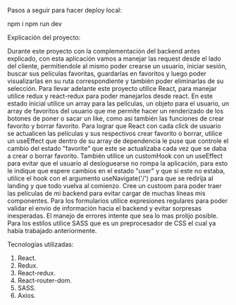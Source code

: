 Pasos a seguir para hacer deploy local:

npm i
npm run dev

Explicación del proyecto:

Durante este proyecto con la complementación del backend antes explicado, con esta aplicación vamos a manejar las request desde el lado del cliente, permitiendole al mismo poder crearse un usuario, iniciar sesión, buscar sus películas favoritas, guardarlas en favoritos y luego poder visualizarlas en su ruta correspondiente y también poder eliminarlas de su selección.
Para llevar adelante este proyecto utilice React, para manejar utilice redux y react-redux para poder manejarlos desde react. En este estado inicial utilice un array para las películas, un objeto para el usuario, un array de favoritos del usuario que me permite hacer un renderizado de los botones de poner o sacar un like, como asi también las funciones de crear favorito y borrar favorito. Para lograr que React con cada click de usuario se actualicen las películas y sus respectivos crear favorito o borrar, utilice un useEffect que dentro de su array de dependencia le puse que controle el cambio del estado "favorite" que este se actualizaba cada vez que se daba a crear o borrar favorito.
También utilice un customHook con un useEffect para evitar que el usuario al desloguearse no rompa la aplicación, para esto le indique que espere cambios en el estado "user" y que si este no estaba, utilice el hook con el argumento useNavigate('/') para que se redirija al landing y que todo vuelva al comienzo.
Cree un custoom para poder traer las películas de mi backend para evitar cargar de muchas líneas mis componentes.
Para los formularios utilice expresiones regulares para poder validar el envio de información hacia el backend y evitar sorpresas inesperadas. El manejo de errores intente que sea lo mas prolijo posible.
Para los estilos utilice SASS que es un preprocesador de CSS el cual ya había trabajado anteriormente.

Tecnologías utilizadas:
1) React.
2) Redux.
3) React-redux.
4) React-router-dom.
5) SASS.
6) Axios.
